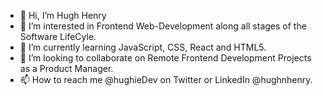 - 👋 Hi, I’m Hugh Henry
- 👀 I’m interested in Frontend Web-Development along all stages of the Software LifeCyle.
- 🌱 I’m currently learning JavaScript, CSS, React and HTML5.
- 💞️ I’m looking to collaborate on Remote Frontend Development Projects as a Product Manager.
- 📫 How to reach me @hughieDev on Twitter or LinkedIn @hughnhenry.

<!---
hughieDev/hughieDev is a ✨ special ✨ repository because its `README.md` (this file) appears on your GitHub profile.
You can click the Preview link to take a look at your changes.
--->
